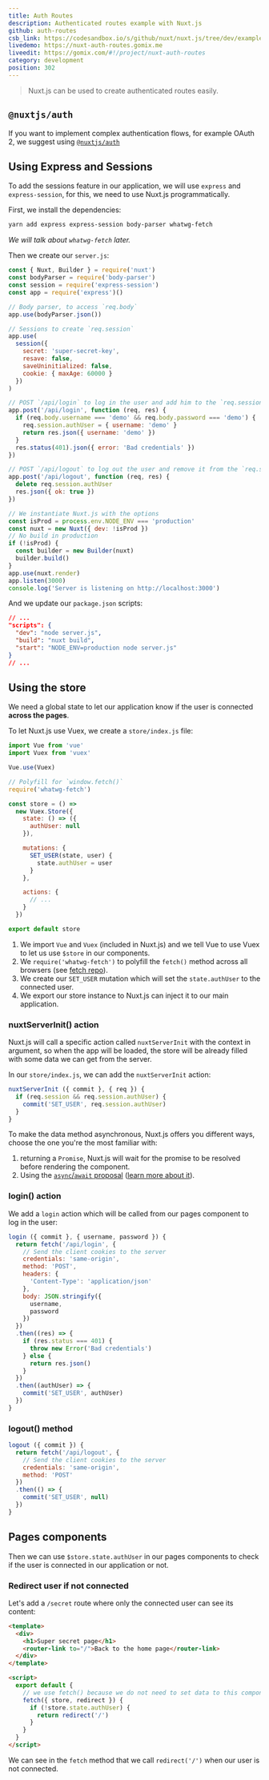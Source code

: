 ```yaml
---
title: Auth Routes
description: Authenticated routes example with Nuxt.js
github: auth-routes
csb_link: https://codesandbox.io/s/github/nuxt/nuxt.js/tree/dev/examples/auth-routes?fontsize=14&hidenavigation=1&theme=dark
livedemo: https://nuxt-auth-routes.gomix.me
liveedit: https://gomix.com/#!/project/nuxt-auth-routes
category: development
position: 302
---
```


> Nuxt.js can be used to create authenticated routes easily.

## `@nuxtjs/auth`

If you want to implement complex authentication flows, for example OAuth 2, we suggest using [`@nuxtjs/auth`](https://github.com/nuxt-community/auth-module)

## Using Express and Sessions

To add the sessions feature in our application, we will use `express` and `express-session`, for this, we need to use Nuxt.js programmatically.

First, we install the dependencies:

```bash
yarn add express express-session body-parser whatwg-fetch
```

_We will talk about `whatwg-fetch` later._

Then we create our `server.js`:

```js
const { Nuxt, Builder } = require('nuxt')
const bodyParser = require('body-parser')
const session = require('express-session')
const app = require('express')()

// Body parser, to access `req.body`
app.use(bodyParser.json())

// Sessions to create `req.session`
app.use(
  session({
    secret: 'super-secret-key',
    resave: false,
    saveUninitialized: false,
    cookie: { maxAge: 60000 }
  })
)

// POST `/api/login` to log in the user and add him to the `req.session.authUser`
app.post('/api/login', function (req, res) {
  if (req.body.username === 'demo' && req.body.password === 'demo') {
    req.session.authUser = { username: 'demo' }
    return res.json({ username: 'demo' })
  }
  res.status(401).json({ error: 'Bad credentials' })
})

// POST `/api/logout` to log out the user and remove it from the `req.session`
app.post('/api/logout', function (req, res) {
  delete req.session.authUser
  res.json({ ok: true })
})

// We instantiate Nuxt.js with the options
const isProd = process.env.NODE_ENV === 'production'
const nuxt = new Nuxt({ dev: !isProd })
// No build in production
if (!isProd) {
  const builder = new Builder(nuxt)
  builder.build()
}
app.use(nuxt.render)
app.listen(3000)
console.log('Server is listening on http://localhost:3000')
```

And we update our `package.json` scripts:

```json
// ...
"scripts": {
  "dev": "node server.js",
  "build": "nuxt build",
  "start": "NODE_ENV=production node server.js"
}
// ...
```

## Using the store

We need a global state to let our application know if the user is connected **across the pages**.

To let Nuxt.js use Vuex, we create a `store/index.js` file:

```js
import Vue from 'vue'
import Vuex from 'vuex'

Vue.use(Vuex)

// Polyfill for `window.fetch()`
require('whatwg-fetch')

const store = () =>
  new Vuex.Store({
    state: () => ({
      authUser: null
    }),

    mutations: {
      SET_USER(state, user) {
        state.authUser = user
      }
    },

    actions: {
      // ...
    }
  })

export default store
```

1. We import `Vue` and `Vuex` (included in Nuxt.js) and we tell Vue to use Vuex to let us use `$store` in our components.
2. We `require('whatwg-fetch')` to polyfill the `fetch()` method across all browsers (see [fetch repo](https://github.com/github/fetch)).
3. We create our `SET_USER` mutation which will set the `state.authUser` to the connected user.
4. We export our store instance to Nuxt.js can inject it to our main application.

### nuxtServerInit() action

Nuxt.js will call a specific action called `nuxtServerInit` with the context in argument, so when the app will be loaded, the store will be already filled with some data we can get from the server.

In our `store/index.js`, we can add the `nuxtServerInit` action:

```js
nuxtServerInit ({ commit }, { req }) {
  if (req.session && req.session.authUser) {
    commit('SET_USER', req.session.authUser)
  }
}
```

To make the data method asynchronous, Nuxt.js offers you different ways, choose the one you're the most familiar with:

1. returning a `Promise`, Nuxt.js will wait for the promise to be resolved before rendering the component.
2. Using the [`async`/`await` proposal](https://github.com/lukehoban/ecmascript-asyncawait) ([learn more about it](https://zeit.co/blog/async-and-await)).

### login() action

We add a `login` action which will be called from our pages component to log in the user:

```js
login ({ commit }, { username, password }) {
  return fetch('/api/login', {
    // Send the client cookies to the server
    credentials: 'same-origin',
    method: 'POST',
    headers: {
      'Content-Type': 'application/json'
    },
    body: JSON.stringify({
      username,
      password
    })
  })
  .then((res) => {
    if (res.status === 401) {
      throw new Error('Bad credentials')
    } else {
      return res.json()
    }
  })
  .then((authUser) => {
    commit('SET_USER', authUser)
  })
}
```

### logout() method

```js
logout ({ commit }) {
  return fetch('/api/logout', {
    // Send the client cookies to the server
    credentials: 'same-origin',
    method: 'POST'
  })
  .then(() => {
    commit('SET_USER', null)
  })
}
```

## Pages components

Then we can use `$store.state.authUser` in our pages components to check if the user is connected in our application or not.

### Redirect user if not connected

Let's add a `/secret` route where only the connected user can see its content:

```html
<template>
  <div>
    <h1>Super secret page</h1>
    <router-link to="/">Back to the home page</router-link>
  </div>
</template>

<script>
  export default {
    // we use fetch() because we do not need to set data to this component
    fetch({ store, redirect }) {
      if (!store.state.authUser) {
        return redirect('/')
      }
    }
  }
</script>
```

We can see in the `fetch` method that we call `redirect('/')` when our user is not connected.

<code-sandbox :src="csb_link"></code-sandbox>
